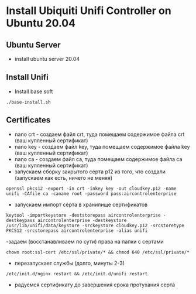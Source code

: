 # Install Ubiquiti Unifi Controller on Ubuntu 20.04

## Ubuntu Server
- install ubuntu server 20.04

## Install Unifi

- Install base soft
```
./base-install.sh
```

## Certificates

- nano crt - создаем файл crt, туда помещаем содержимое файла crt (ваш купленный сертификат)
- nano key - создаем файл key, туда помещаем содержимое файла key (ваш купленный сертификат)
- nano ca - создаем файл ca, туда помещаем содержимое файла ca (ваш купленный сертификат)
- запускаем сборку закрытого серта p12 из того, что создали (запускаем как есть, ничего не меняя)
```
openssl pkcs12 -export -in crt -inkey key -out cloudkey.p12 -name unifi -CAfile ca -caname root -password pass:aircontrolenterprise
```

- запускаем импорт серта в хранилище сертификатов
```
keytool -importkeystore -deststorepass aircontrolenterprise -destkeypass aircontrolenterprise -destkeystore /usr/lib/unifi/data/keystore -srckeystore cloudkey.p12 -srcstoretype PKCS12 -srcstorepass aircontrolenterprise -alias unifi
```

-задаем (восстанавливаем по сути) права на папки с сертами
```
chown root:ssl-cert /etc/ssl/private/* && chmod 640 /etc/ssl/private/*
```

- перезапускает службы (долго, минуты 2-3)
```
/etc/init.d/nginx restart && /etc/init.d/unifi restart
```

- радуемся сертификату до завершения срока протухания серта

